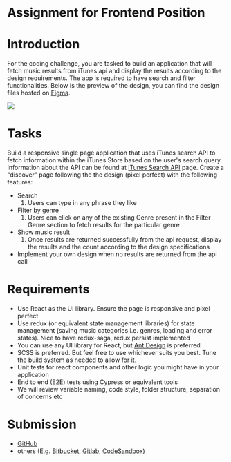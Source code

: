 # **Assignment for Frontend Position**

#

# Introduction

For the coding challenge, you are tasked to build an application that will fetch music results from iTunes api and display the results according to the design requirements. The app is required to have search and filter functionalities. Below is the preview of the design, you can find the design files hosted on [Figma](https://www.figma.com/file/o1KQ1vN8Zms4vhFeQihN5A/Hiring-Test?node-id=0%3A1).

![](./home-screen.png)

#

# Tasks

Build a responsive single page application that uses iTunes search API to fetch information within the iTunes Store based on the user&#39;s search query. Information about the API can be found at [iTunes Search API](https://affiliate.itunes.apple.com/resources/documentation/itunes-store-web-service-search-api/) page. Create a &quot;discover&quot; page following the the design (pixel perfect) with the following features:

- Search
  1. Users can type in any phrase they like
- Filter by genre
  1. Users can click on any of the existing Genre present in the Filter Genre section to fetch results for the particular genre
- Show music result
  1. Once results are returned successfully from the api request, display the results and the count according to the design specifications
- Implement your own design when no results are returned from the api call

#

# Requirements

- Use React as the UI library. Ensure the page is responsive and pixel perfect
- Use redux (or equivalent state management libraries) for state management (saving music categories i.e. genres, loading and error states). Nice to have redux-saga, redux persist implemented
- You can use any UI library for React, but [Ant Design](https://ant.design/) is preferred
- SCSS is preferred. But feel free to use whichever suits you best. Tune the build system as needed to allow for it.
- Unit tests for react components and other logic you might have in your application
- End to end (E2E) tests using Cypress or equivalent tools
- We will review variable naming, code style, folder structure, separation of concerns etc

#

# Submission

- [GitHub](https://github.com/)
- others (E.g. [Bitbucket](https://bitbucket.org/), [Gitlab](https://about.gitlab.com/), [CodeSandbox](https://codesandbox.io/))
